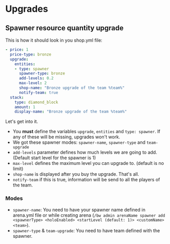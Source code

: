 # Upgrades

## Spawner resource quantity upgrade
This is how it should look in you shop.yml file:

```yaml
- price: 1
  price-type: bronze
  upgrade:
    entities:
    - type: spawner
      spawner-type: bronze
      add-levels: 0.2
      max-level: 2
      shop-name: "Bronze upgrade of the team %team%"
      notify-team: true
  stack:
    type: diamond_block
    amount: 1
    display-name: "Bronze upgrade of the team %team%"
```

Let's get into it.

* You **must** define the variables `upgrade`, `entities` and `type: spawner`. If any of these will be missing, upgrades won't work.
* We got these spawner modes: `spawner-name`, `spawner-type` and `team-upgrade`
* `add-levels` parameter defines how much levels we are going to add. (Default start level for the spawner is 1)
* `max-level` defines the maximum level you can upgrade to. (default is no limit)
* `shop-name` is displayed after you buy the upgrade. That's all.
* `notify-team` if this is true, information will be send to all the players of the team.


### Modes

* `spawner-name`: You need to have your spawner name defined in arena.yml file or while creating arena (`/bw admin arenaName spawner add <spawnerType> <holoEnabled> <startLevel (default: 1)> <customName> <team>`). 
* `spawner-type` & `team-upgrade`: You need to have team defined with the spawner.
